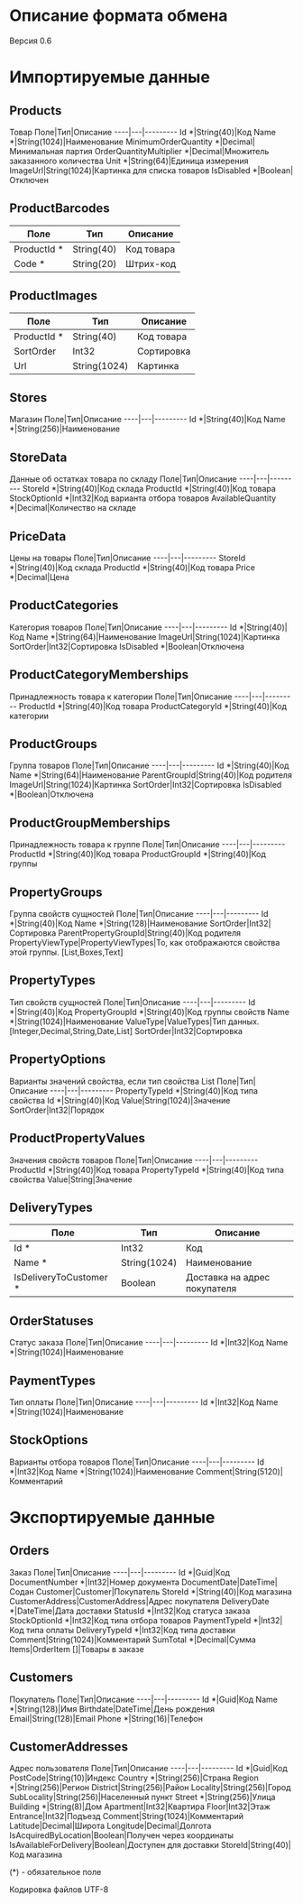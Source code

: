 # Описание формата обмена
Версия 0.6

# Импортируемые данные

## Products
Товар
Поле|Тип|Описание
----|---|---------
Id *|String(40)|Код
Name *|String(1024)|Наименование
MinimumOrderQuantity *|Decimal|Минимальная партия
OrderQuantityMultiplier *|Decimal|Множитель заказанного количества
Unit *|String(64)|Единица измерения
ImageUrl|String(1024)|Картинка для списка товаров
IsDisabled *|Boolean|Отключен

## ProductBarcodes
Поле|Тип|Описание
----|---|---------
ProductId *|String(40)|Код товара
Code *|String(20)|Штрих-код

## ProductImages
Поле|Тип|Описание
----|---|---------
ProductId *|String(40)|Код товара
SortOrder|Int32|Сортировка
Url|String(1024)|Картинка

## Stores
Магазин
Поле|Тип|Описание
----|---|---------
Id *|String(40)|Код
Name *|String(256)|Наименование

## StoreData
Данные об остатках товара по складу
Поле|Тип|Описание
----|---|---------
StoreId *|String(40)|Код склада
ProductId *|String(40)|Код товара
StockOptionId *|Int32|Код варианта отбора товаров
AvailableQuantity *|Decimal|Количество на складе

## PriceData
Цены на товары
Поле|Тип|Описание
----|---|---------
StoreId *|String(40)|Код склада
ProductId *|String(40)|Код товара
Price *|Decimal|Цена

## ProductCategories
Категория товаров
Поле|Тип|Описание
----|---|---------
Id *|String(40)|Код
Name *|String(64)|Наименование
ImageUrl|String(1024)|Картинка
SortOrder|Int32|Сортировка
IsDisabled *|Boolean|Отключена

## ProductCategoryMemberships
Принадлежность товара к категории
Поле|Тип|Описание
----|---|---------
ProductId *|String(40)|Код товара
ProductCategoryId *|String(40)|Код категории

## ProductGroups
Группа товаров
Поле|Тип|Описание
----|---|---------
Id *|String(40)|Код
Name *|String(64)|Наименование
ParentGroupId|String(40)|Код родителя
ImageUrl|String(1024)|Картинка
SortOrder|Int32|Сортировка
IsDisabled *|Boolean|Отключена

## ProductGroupMemberships
Принадлежность товара к группе
Поле|Тип|Описание
----|---|---------
ProductId *|String(40)|Код товара
ProductGroupId *|String(40)|Код группы

## PropertyGroups
Группа свойств сущностей
Поле|Тип|Описание
----|---|---------
Id *|String(40)|Код
Name *|String(128)|Наименование
SortOrder|Int32|Сортировка
ParentPropertyGroupId|String(40)|Код родителя
PropertyViewType|PropertyViewTypes|То, как отображаются свойства этой группы. [List,Boxes,Text]

## PropertyTypes
Тип свойств сущностей
Поле|Тип|Описание
----|---|---------
Id *|String(40)|Код
PropertyGroupId *|String(40)|Код группы свойств
Name *|String(1024)|Наименование
ValueType|ValueTypes|Тип данных. [Integer,Decimal,String,Date,List]
SortOrder|Int32|Сортировка

## PropertyOptions
Варианты значений свойства, если тип свойства List
Поле|Тип|Описание
----|---|---------
PropertyTypeId *|String(40)|Код типа свойства
Id *|String(40)|Код
Value|String(1024)|Значение
SortOrder|Int32|Порядок

## ProductPropertyValues
Значения свойств товаров
Поле|Тип|Описание
----|---|---------
ProductId *|String(40)|Код товара
PropertyTypeId *|String(40)|Код типа свойства
Value|String|Значение

## DeliveryTypes
Поле|Тип|Описание
----|---|---------
Id *|Int32|Код
Name *|String(1024)|Наименование
IsDeliveryToCustomer *|Boolean|Доставка на адрес покупателя

## OrderStatuses
Статус заказа
Поле|Тип|Описание
----|---|---------
Id *|Int32|Код
Name *|String(1024)|Наименование

## PaymentTypes
Тип оплаты
Поле|Тип|Описание
----|---|---------
Id *|Int32|Код
Name *|String(1024)|Наименование

## StockOptions
Варианты отбора товаров
Поле|Тип|Описание
----|---|---------
Id *|Int32|Код
Name *|String(1024)|Наименование
Comment|String(5120)|Комментарий

# Экспортируемые данные

## Orders
Заказ
Поле|Тип|Описание
----|---|---------
Id *|Guid|Код
DocumentNumber *|Int32|Номер документа
DocumentDate|DateTime|Содан
Customer|Customer|Покупатель
StoreId *|String(40)|Код магазина
CustomerAddress|CustomerAddress|Адрес покупателя
DeliveryDate *|DateTime|Дата доставки
StatusId *|Int32|Код статуса заказа
StockOptionId *|Int32|Код типа отбора товаров
PaymentTypeId *|Int32|Код типа оплаты
DeliveryTypeId *|Int32|Код типа доставки
Comment|String(1024)|Комментарий
SumTotal *|Decimal|Сумма
Items|OrderItem []|Товары в заказе

## Customers
Покупатель
Поле|Тип|Описание
----|---|---------
Id *|Guid|Код
Name *|String(128)|Имя
Birthdate|DateTime|День рождения
Email|String(128)|Email
Phone *|String(16)|Телефон

## CustomerAddresses
Адрес пользователя
Поле|Тип|Описание
----|---|---------
Id *|Guid|Код
PostCode|String(10)|Индекс
Country *|String(256)|Страна
Region *|String(256)|Регион
District|String(256)|Район
Locality|String(256)|Город
SubLocality|String(256)|Населенный пункт
Street *|String(256)|Улица
Building *|String(8)|Дом
Apartment|Int32|Квартира
Floor|Int32|Этаж
Entrance|Int32|Подъезд
Comment|String(1024)|Комментарий
Latitude|Decimal|Широта
Longitude|Decimal|Долгота
IsAcquiredByLocation|Boolean|Получен через координаты
IsAvailableForDelivery|Boolean|Доступен для доставки
StoreId|String(40)|Код магазина

(*) - обязательное поле

Кодировка файлов UTF-8
